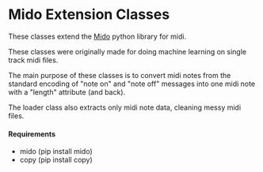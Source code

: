 # Mido Extension Classes

These classes extend the [Mido](https://github.com/mido/mido) python library for midi.

These classes were originally made for doing machine learning on single track midi files.

The main purpose of these classes is to convert midi notes from the standard encoding of "note on" and "note off" messages into one midi note with a "length" attribute (and back).

The loader class also extracts only midi note data, cleaning messy midi files.

#### Requirements
* mido (pip install mido)
* copy (pip install copy)
